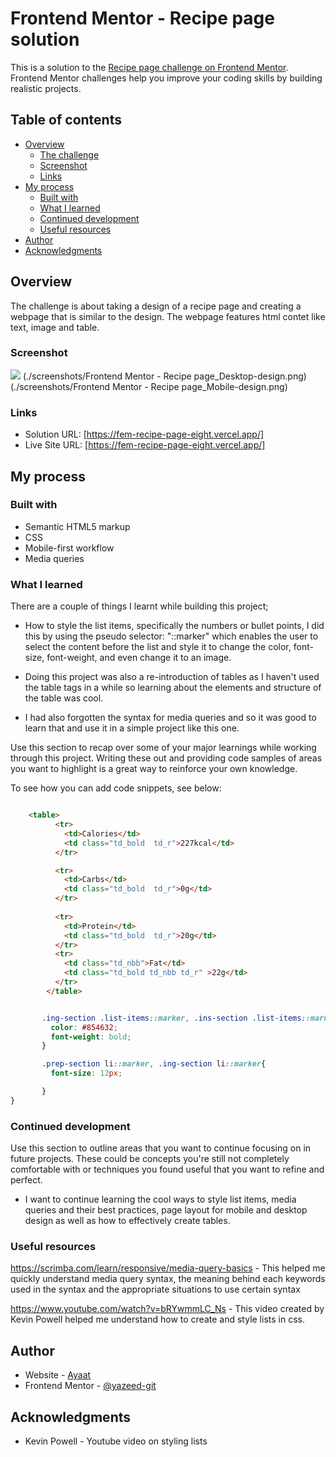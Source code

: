 # Frontend Mentor - Recipe page solution

This is a solution to the [Recipe page challenge on Frontend Mentor](https://www.frontendmentor.io/challenges/recipe-page-KiTsR8QQKm). Frontend Mentor challenges help you improve your coding skills by building realistic projects. 

## Table of contents

- [Overview](#overview)
  - [The challenge](#the-challenge)
  - [Screenshot](#screenshot)
  - [Links](#links)
- [My process](#my-process)
  - [Built with](#built-with)
  - [What I learned](#what-i-learned)
  - [Continued development](#continued-development)
  - [Useful resources](#useful-resources)
- [Author](#author)
- [Acknowledgments](#acknowledgments)

## Overview

The challenge is about taking a design of a recipe page and creating a webpage that is similar to the design. The webpage features html contet like text, image and table.

### Screenshot

![](./screenshot.jpg)
(./screenshots/Frontend Mentor - Recipe page_Desktop-design.png)
(./screenshots/Frontend Mentor - Recipe page_Mobile-design.png)


### Links

- Solution URL: [https://fem-recipe-page-eight.vercel.app/]
- Live Site URL: [https://fem-recipe-page-eight.vercel.app/]

## My process

### Built with

- Semantic HTML5 markup
- CSS
- Mobile-first workflow
- Media queries

### What I learned

There are a couple of things I learnt while building this project;

- How to style the list items, specifically the numbers or bullet points, I did this by using the pseudo selector: "::marker" which enables the user to select the content before the list and style it to change the color, font-size, font-weight, and even change it to an image.

- Doing this project was also a re-introduction of tables as I haven't used the table tags in a while so learning about the elements and structure of the table was cool.

- I had also forgotten the syntax for media queries and so it was good to learn that and use it in a simple project like this one.

Use this section to recap over some of your major learnings while working through this project. Writing these out and providing code samples of areas you want to highlight is a great way to reinforce your own knowledge.

To see how you can add code snippets, see below:

```html

	<table>
          <tr>
            <td>Calories</td>
            <td class="td_bold  td_r">227kcal</td>
          </tr>

          <tr>
            <td>Carbs</td>
            <td class="td_bold  td_r">0g</td>
          </tr>
          
          <tr>  
            <td>Protein</td>
            <td class="td_bold  td_r">20g</td>
          </tr>
          <tr>
            <td class="td_nbb">Fat</td>
            <td class="td_bold td_nbb td_r" >22g</td>
          </tr>
        </table>

```

```css

       .ing-section .list-items::marker, .ins-section .list-items::marker{
         color: #854632;
         font-weight: bold;
       }

       .prep-section li::marker, .ing-section li::marker{
         font-size: 12px;

       }
}
```

### Continued development

Use this section to outline areas that you want to continue focusing on in future projects. These could be concepts you're still not completely comfortable with or techniques you found useful that you want to refine and perfect.

- I want to continue learning the cool ways to style list items, media queries and their best practices, page layout for mobile and desktop design as well as how to effectively create tables.


### Useful resources

https://scrimba.com/learn/responsive/media-query-basics - This helped me quickly understand media query syntax, the meaning behind each keywords used in the syntax and the appropriate situations to use certain syntax

https://www.youtube.com/watch?v=bRYwmmLC_Ns - This video created by Kevin Powell helped me understand how to create and style lists in css.

## Author

- Website - [Ayaat](https://fem-recipe-page-eight.vercel.app/)
- Frontend Mentor - [@yazeed-git](https://www.frontendmentor.io/profile/Yazeed-git)

## Acknowledgments

- Kevin Powell - Youtube video on styling lists
